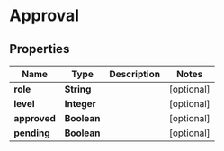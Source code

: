 

# Approval


## Properties

| Name | Type | Description | Notes |
|------------ | ------------- | ------------- | -------------|
|**role** | **String** |  |  [optional] |
|**level** | **Integer** |  |  [optional] |
|**approved** | **Boolean** |  |  [optional] |
|**pending** | **Boolean** |  |  [optional] |



